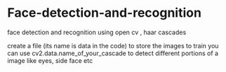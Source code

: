 # Face-detection-and-recognition
face detection and recognition using open cv , haar cascades

create a file (its name is data in the code) to store the images to train
you can use cv2.data.name_of_your_cascade to detect different portions of a image like eyes, side face etc
